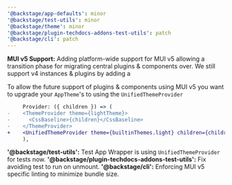 ```yaml
---
'@backstage/app-defaults': minor
'@backstage/test-utils': minor
'@backstage/theme': minor
'@backstage/plugin-techdocs-addons-test-utils': patch
'@backstage/cli': patch
---
```


**MUI v5 Support:** Adding platform-wide support for MUI v5 allowing a transition phase for migrating central plugins & components over. We still support v4 instances & plugins by adding a

To allow the future support of plugins & components using MUI v5 you want to upgrade your `AppTheme`'s to using the `UnifiedThemeProvider`

```diff
     Provider: ({ children }) => (
-    <ThemeProvider theme={lightTheme}>
-      <CssBaseline>{children}</CssBaseline>
-    </ThemeProvider>
+    <UnifiedThemeProvider theme={builtinThemes.light} children={children} />
     ),
```

**'@backstage/test-utils':** Test App Wrapper is using `UnifiedThemeProvider` for tests now.
**'@backstage/plugin-techdocs-addons-test-utils':** Fix avoiding test to run on unmount.
**'@backstage/cli':** Enforcing MUI v5 specific linting to minimize bundle size.
